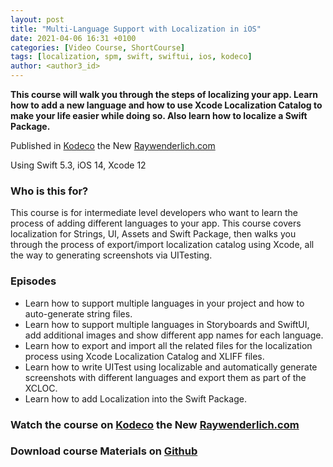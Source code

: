 ```yaml
---
layout: post
title: "Multi-Language Support with Localization in iOS"
date: 2021-04-06 16:31 +0100
categories: [Video Course, ShortCourse]
tags: [localization, spm, swift, swiftui, ios, kodeco]
author: <author3_id>
---
```


**This course will walk you through the steps of localizing your app. Learn how to add a new language and how to use Xcode Localization Catalog to make your life easier while doing so. Also learn how to localize a Swift Package.**

Published in [Kodeco](https://www.kodeco.com/20755921-multi-language-support-with-localization-in-ios) the New [Raywenderlich.com](https://www.kodeco.com/20755921-multi-language-support-with-localization-in-ios)


Using Swift 5.3, iOS 14, Xcode 12

### Who is this for?

This course is for intermediate level developers who want to learn the process of adding different languages to your app. This course covers localization for Strings, UI, Assets and Swift Package, then walks you through the process of export/import localization catalog using Xcode, all the way to generating screenshots via UITesting.

### Episodes
<ul>
<li>Learn how to support multiple languages in your project and how to auto-generate string files.</li>
<li>Learn how to support multiple languages in Storyboards and SwiftUI, add additional images and show different app names for each language.</li>
<li>Learn how to export and import all the related files for the localization process using Xcode Localization Catalog and XLIFF files.</li>
<li>Learn how to write UITest using localizable and automatically generate screenshots with different languages and export them as part of the XCLOC.</li>
<li>Learn how to add Localization into the Swift Package.</li>
</ul>

### Watch the course on [Kodeco](https://www.kodeco.com/20755921-multi-language-support-with-localization-in-ios) the New [Raywenderlich.com](https://www.kodeco.com/20755921-multi-language-support-with-localization-in-ios)

### Download course Materials on [Github](https://github.com/raywenderlich/video-loci-materials) 
